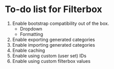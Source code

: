 # To-do list for Filterbox
1. Enable bootstrap compatibility out of the box.
	- Dropdown
	- Formatting
2. Enable exporting generated categories
3. Enable importing generated categories
4. Enable caching
5. Enable using custom (user set) IDs
6. Enable using custom filterbox values